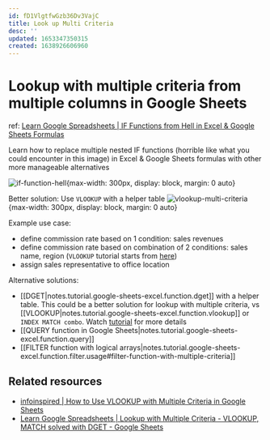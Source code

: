 ```yaml
---
id: fD1VlgtfwGzb36Dv3VajC
title: Look up Multi Criteria
desc: ''
updated: 1653347350315
created: 1638926606960
---
```

# Lookup with multiple criteria from multiple columns in Google Sheets

ref: [Learn Google Spreadsheets | IF Functions from Hell in Excel & Google Sheets Formulas](https://www.youtube.com/watch?v=6cwZoKdZh94)

Learn how to replace multiple nested IF functions (horrible like what you could encounter in this image) in Excel & Google Sheets formulas with other more manageable alternatives

![if-function-hell](https://i.imgur.com/PPP75Vv.jpg){max-width: 300px, display: block, margin: 0 auto}

Better solution: Use `VLOOKUP` with a helper table
![vlookup-multi-criteria](https://infoinspired.com/wp-content/uploads/2019/11/vlookup-multi-columns-29111.jpg){max-width: 300px, display: block, margin: 0 auto}

Example use case:
- define commission rate based on 1 condition: sales revenues
- define commission rate based on combination of 2 conditions: sales name, region (`VLOOKUP` tutorial starts from [here](https://youtu.be/6cwZoKdZh94?t=691))
- assign sales representative to office location

Alternative solutions: 
- [[DGET|notes.tutorial.google-sheets-excel.function.dget]] with a helper table. This could be a better solution for lookup with multiple criteria, vs [[VLOOKUP|notes.tutorial.google-sheets-excel.function.vlookup]] or `INDEX MATCH combo`. Watch [tutorial](https://www.youtube.com/watch?v=lipWG59UJts) for more details
- [[QUERY function in Google Sheets|notes.tutorial.google-sheets-excel.function.query]]
- [[FILTER function with logical arrays|notes.tutorial.google-sheets-excel.function.filter.usage#filter-function-with-multiple-criteria]]

## Related resources

- [infoinspired | How to Use VLOOKUP with Multiple Criteria in Google Sheets](https://infoinspired.com/google-docs/spreadsheet/vlookup-with-multiple-criteria-in-google-sheets)
- [Learn Google Spreadsheets | Lookup with Multiple Criteria - VLOOKUP, MATCH solved with DGET - Google Sheets](https://www.youtube.com/watch?v=lipWG59UJts)
